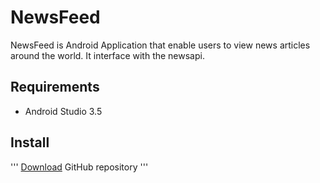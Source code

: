 # NewsFeed
NewsFeed is Android Application that enable users to view news articles around the world.
It interface with the newsapi.

## Requirements
* Android Studio 3.5
## Install
'''
[Download](https://github.com/kalyakiplangat/NewsFeed.git) GitHub repository
'''

